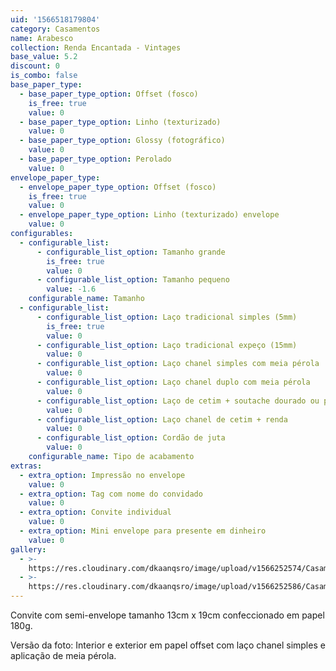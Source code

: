 ```yaml
---
uid: '1566518179804'
category: Casamentos
name: Arabesco
collection: Renda Encantada - Vintages
base_value: 5.2
discount: 0
is_combo: false
base_paper_type:
  - base_paper_type_option: Offset (fosco)
    is_free: true
    value: 0
  - base_paper_type_option: Linho (texturizado)
    value: 0
  - base_paper_type_option: Glossy (fotográfico)
    value: 0
  - base_paper_type_option: Perolado
    value: 0
envelope_paper_type:
  - envelope_paper_type_option: Offset (fosco)
    is_free: true
    value: 0
  - envelope_paper_type_option: Linho (texturizado) envelope
    value: 0
configurables:
  - configurable_list:
      - configurable_list_option: Tamanho grande
        is_free: true
        value: 0
      - configurable_list_option: Tamanho pequeno
        value: -1.6
    configurable_name: Tamanho
  - configurable_list:
      - configurable_list_option: Laço tradicional simples (5mm)
        is_free: true
        value: 0
      - configurable_list_option: Laço tradicional expeço (15mm)
        value: 0
      - configurable_list_option: Laço chanel simples com meia pérola
        value: 0
      - configurable_list_option: Laço chanel duplo com meia pérola
        value: 0
      - configurable_list_option: Laço de cetim + soutache dourado ou prateado
        value: 0
      - configurable_list_option: Laço chanel de cetim + renda
        value: 0
      - configurable_list_option: Cordão de juta
        value: 0
    configurable_name: Tipo de acabamento
extras:
  - extra_option: Impressão no envelope
    value: 0
  - extra_option: Tag com nome do convidado
    value: 0
  - extra_option: Convite individual
    value: 0
  - extra_option: Mini envelope para presente em dinheiro
    value: 0
gallery:
  - >-
    https://res.cloudinary.com/dkaanqsro/image/upload/v1566252574/Casamentos/Modelo_Arabesco_1_rgwnjr.png
  - >-
    https://res.cloudinary.com/dkaanqsro/image/upload/v1566252586/Casamentos/Modelo_Arabesco_2_xvqeou.jpg
---
```

Convite com semi-envelope tamanho 13cm x 19cm confeccionado em papel 180g.



Versão da foto: Interior e exterior em papel offset com laço chanel simples e aplicação de meia pérola.
